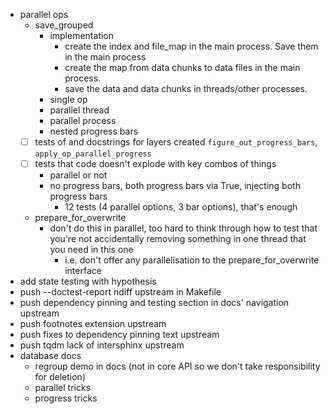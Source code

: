 - parallel ops
    - save_grouped
        - implementation
            - create the index and file_map in the main process. Save them in the main process
            - create the map from data chunks to data files in the main process.
            - save the data and data chunks in threads/other processes.
        - single op
        - parallel thread
        - parallel process
        - nested progress bars
    - [ ] tests of and docstrings for layers created `figure_out_progress_bars`, `apply_op_parallel_progress`
    - [ ] tests that code doesn't explode with key combos of things
        - parallel or not
        - no progress bars, both progress bars via True, injecting both progress bars
            - 12 tests (4 parallel options, 3 bar options), that's enough
    - prepare_for_overwrite
        - don't do this in parallel, too hard to think through how to test
          that you're not accidentally removing something in one thread that you need in this one
            - i.e. don't offer any parallelisation to the prepare_for_overwrite interface
- add state testing with hypothesis
- push --doctest-report ndiff upstream in Makefile
- push dependency pinning and testing section in docs' navigation upstream
- push footnotes extension upstream
- push fixes to dependency pinning text upstream
- push tqdm lack of intersphinx upstream
- database docs
    - regroup demo in docs (not in core API so we don't take responsibility for deletion)
    - parallel tricks
    - progress tricks
